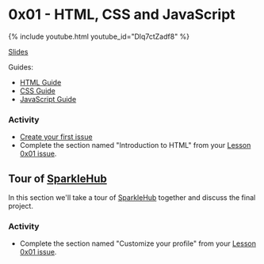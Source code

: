 # 0x01 - HTML, CSS and JavaScript

{% include youtube.html youtube_id="Dlq7ctZadf8" %}

[Slides](./slides.html)

Guides:

* [HTML Guide](../../guides/html.html)
* [CSS Guide](../../guides/css.html)
* [JavaScript Guide](../../guides/javascript.html)

### Activity

* [Create your first issue](/guides/github.html#issues)
* Complete the section named "Introduction to HTML" from your [Lesson 0x01 issue][lesson_one_issue].

## Tour of [SparkleHub][sparklehub]

In this section we'll take a tour of [SparkleHub][sparklehub] together and discuss the
final project.

### Activity

* Complete the section named "Customize your profile" from your [Lesson 0x01 issue][lesson_one_issue].

[sparklehub]: https://sparklehub.herokuapp.com/
[lesson_one_issue]: https://github.com/issues/assigned
